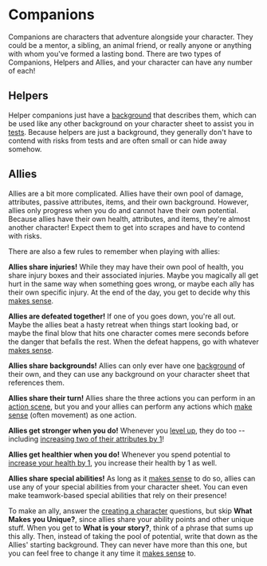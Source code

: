 # Companions

Companions are characters that adventure alongside your character. They could be a mentor, a sibling, an animal friend, or really anyone or anything with whom you've formed a lasting bond. There are two types of Companions, Helpers and Allies, and your character can have any number of each!

## Helpers

Helper companions just have a [background](../character/backgrounds.md) that describes them, which can be used like any other background on your character sheet to assist you in [tests](../gameplay/tests.md). Because helpers are just a background, they generally don't have to contend with risks from tests and are often small or can hide away somehow.

## Allies

Allies are a bit more complicated. Allies have their own pool of damage, attributes, passive attributes, items, and their own background. However, allies only progress when you do and cannot have their own potential. Because allies have their own health, attributes, and items, they're almost another character! Expect them to get into scrapes and have to contend with risks.

There are also a few rules to remember when playing with allies:

**Allies share injuries!** While they may have their own pool of health, you share injury boxes and their associated injuries. Maybe you magically all get hurt in the same way when something goes wrong, or maybe each ally has their own specific injury. At the end of the day, you get to decide why this [makes sense](../getting_started/index.md#narrative-truth).

**Allies are defeated together!** If one of you goes down, you're all out. Maybe the allies beat a hasty retreat when things start looking bad, or maybe the final blow that hits one character comes mere seconds before the danger that befalls the rest. When the defeat happens, go with whatever [makes sense](../getting_started/index.md#narrative-truth).

**Allies share backgrounds!** Allies can only ever have one [background](../character/backgrounds.md) of their own, and they can use any background on your character sheet that references them. 

**Allies share their turn!** Allies share the three actions you can perform in an [action scene](../gameplay/action.md), but you and your allies can perform any actions which [make sense](../getting_started/index.md#narrative-truth) (often movement) as one action.

**Allies get stronger when you do!** Whenever you [level up](../gameplay/advancement.md#leveling-up), they do too -- including [increasing two of their attributes by 1](../gameplay/advancement.md#increase-your-attributes)!

**Allies get healthier when you do!** Whenever you spend potential to [increase your health by 1](../gameplay/advancement.md#potential), you increase their health by 1 as well.

**Allies share special abilities!** As long as it [makes sense](../getting_started/index.md#narrative-truth) to do so, allies can use any of your special abilities from your character sheet. You can even make teamwork-based special abilities that rely on their presence!

To make an ally, answer the [creating a character](../getting_started/creation,md) questions, but skip **What Makes you Unique?**, since allies share your ability points and other unique stuff. When you get to **What is your story?**, think of a phrase that sums up this ally. Then, instead of taking the pool of potential, write that down as the Allies' starting background. They can never have more than this one, but you can feel free to change it any time it [makes sense](../getting_started/index.md#narrative-truth) to.

